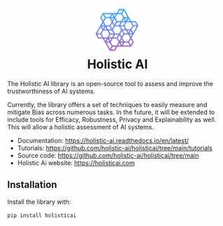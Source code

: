 <h1 align="center">
<img src="docs/holistic_ai.png" width="100">
<br>Holistic AI
</h1>

The Holistic AI library is an open-source tool to assess and improve the trustworthiness of AI systems.  

Currently, the library offers a set of techniques to easily measure and mitigate Bias across numerous tasks. In the future, it will be extended to include tools for Efficacy, Robustness, Privacy and Explainability as well. This will allow a holistic assessment of AI systems.  

- Documentation: https://holistic-ai.readthedocs.io/en/latest/
- Tutorials: https://github.com/holistic-ai/holisticai/tree/main/tutorials
- Source code: https://github.com/holistic-ai/holisticai/tree/main
- Holistic Ai website: https://holisticai.com

## Installation

Install the library with:

    pip install holisticai
